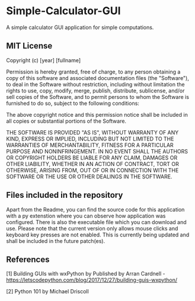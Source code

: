 # Simple-Calculator-GUI
A simple calculator GUI application for simple computations.

## MIT License

Copyright (c) [year] [fullname]

Permission is hereby granted, free of charge, to any person obtaining a copy
of this software and associated documentation files (the "Software"), to deal
in the Software without restriction, including without limitation the rights
to use, copy, modify, merge, publish, distribute, sublicense, and/or sell
copies of the Software, and to permit persons to whom the Software is
furnished to do so, subject to the following conditions:

The above copyright notice and this permission notice shall be included in all
copies or substantial portions of the Software.

THE SOFTWARE IS PROVIDED "AS IS", WITHOUT WARRANTY OF ANY KIND, EXPRESS OR
IMPLIED, INCLUDING BUT NOT LIMITED TO THE WARRANTIES OF MERCHANTABILITY,
FITNESS FOR A PARTICULAR PURPOSE AND NONINFRINGEMENT. IN NO EVENT SHALL THE
AUTHORS OR COPYRIGHT HOLDERS BE LIABLE FOR ANY CLAIM, DAMAGES OR OTHER
LIABILITY, WHETHER IN AN ACTION OF CONTRACT, TORT OR OTHERWISE, ARISING FROM,
OUT OF OR IN CONNECTION WITH THE SOFTWARE OR THE USE OR OTHER DEALINGS IN THE
SOFTWARE.

## Files included in the repository
Apart from the Readme, you can find the source code for this application with a py extenstion where you can observe how application was configured.
There is also the executable file which you can download and use. Please note that the current version only allows mouse clicks and keyboard key presses are not enabled. This is currently being updated and shall be included in the future patch(es).

## References
[1] Building GUIs with wxPython by Published by Arran Cardnell - https://letscodepython.com/blog/2017/12/27/building-guis-wxpython/

[2] Python 101 by Michael Driscoll
